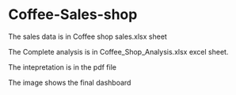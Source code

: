 # Coffee-Sales-shop
The sales data is in Coffee shop sales.xlsx sheet

The Complete analysis is in Coffee_Shop_Analysis.xlsx excel sheet.

The intepretation is in the pdf file

The image shows the final dashboard

